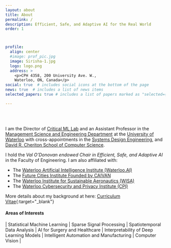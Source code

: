 ```yaml
---
layout: about
title: About
permalink: /
description: Efficient, Safe, and Adaptive AI for the Real World
order: 1



profile:
  align: center
  #image: prof_pic.jpg
  image: Sirisha-1.jpg
  logo: logo.png
  address: >
    <p>CPH 4358, 200 University Ave. W.,
    Waterloo, ON, Canada</p>
social: true  # includes social icons at the bottom of the page
news: true  # includes a list of news items
selected_papers: true # includes a list of papers marked as "selected={true}"

---
```

<br />
<br />

I am the Director of [Critical ML Lab](https://sirisharambhatla.com/criticalml/) and an Assistant Professor in the [Management Science and Engineering Department](https://uwaterloo.ca/management-sciences/) at the [University of Waterloo](https://uwaterloo.ca) with cross-appointments in the
 [Systems Design Engineering](https://uwaterloo.ca/systems-design-engineering/), and [David R. Cheriton School of Computer Science](https://cs.uwaterloo.ca).


I hold the *Val O’Donovan endowed Chair in Efficient, Safe, and Adaptive AI* in the Faculty of Engineering. I am also affiliated with:
* The [Waterloo Artificial Intelligence Institute (Waterloo.AI)](https://uwaterloo.ca/artificial-intelligence-institute/)
* The [Future Cities Institute Founded by CAIVAN](https://uwaterloo.ca/future-cities-institute)
* The [Waterloo Institute for Sustainable Aeronautics (WISA)](https://uwaterloo.ca/sustainable-aeronautics/)
* The [Waterloo Cybersecurity and Privacy Institute (CPI)](https://uwaterloo.ca/cybersecurity-privacy-institute/)


More details about my background at here: [Curriculum Vitae](/docs/CV.pdf){:target="\_blank"}





#### Areas of Interests
| Statistical Machine Learning | Sparse Signal Processing | Spatiotemporal Data Analysis | AI for Surgery and Healthcare | Interpretability of Deep Learning Models | Intelligent Automation and Manufacturing | Computer Vision |





